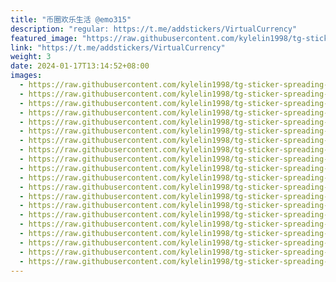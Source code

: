 ```yaml
---
title: "币圈欢乐生活 @emo315"
description: "regular: https://t.me/addstickers/VirtualCurrency"
featured_image: "https://raw.githubusercontent.com/kylelin1998/tg-sticker-spreading-worldwide-images/main/img/caf3ef2e-e7c6-441a-a65c-6bd800d37453.jpg"
link: "https://t.me/addstickers/VirtualCurrency"
weight: 3
date: 2024-01-17T13:14:52+08:00
images:
  - https://raw.githubusercontent.com/kylelin1998/tg-sticker-spreading-worldwide-images/main/img/caf3ef2e-e7c6-441a-a65c-6bd800d37453.jpg
  - https://raw.githubusercontent.com/kylelin1998/tg-sticker-spreading-worldwide-images/main/img/bb8d2e31-b038-4fe7-8cac-68bdf8078fe2.jpg
  - https://raw.githubusercontent.com/kylelin1998/tg-sticker-spreading-worldwide-images/main/img/c5d3330d-6cf0-41ed-8b76-e6c8edb9db4d.jpg
  - https://raw.githubusercontent.com/kylelin1998/tg-sticker-spreading-worldwide-images/main/img/087f99c1-a29c-4ba3-a4cd-a65458549228.jpg
  - https://raw.githubusercontent.com/kylelin1998/tg-sticker-spreading-worldwide-images/main/img/3556d02b-744e-4a76-9bdd-783e3f556f92.jpg
  - https://raw.githubusercontent.com/kylelin1998/tg-sticker-spreading-worldwide-images/main/img/6b0c2fdf-45d3-4d34-8373-4f7487a1c9fb.jpg
  - https://raw.githubusercontent.com/kylelin1998/tg-sticker-spreading-worldwide-images/main/img/d0f0667e-1d69-4861-9629-be97babdf677.jpg
  - https://raw.githubusercontent.com/kylelin1998/tg-sticker-spreading-worldwide-images/main/img/4f06b0dc-ef66-4509-b5b0-a8520185539d.jpg
  - https://raw.githubusercontent.com/kylelin1998/tg-sticker-spreading-worldwide-images/main/img/6be89572-d136-4a45-8b53-988c08f513df.jpg
  - https://raw.githubusercontent.com/kylelin1998/tg-sticker-spreading-worldwide-images/main/img/d290eee1-b955-497d-9796-56662c3317ce.jpg
  - https://raw.githubusercontent.com/kylelin1998/tg-sticker-spreading-worldwide-images/main/img/e49ff132-4652-4f08-9827-5bd6bb3bf3ca.jpg
  - https://raw.githubusercontent.com/kylelin1998/tg-sticker-spreading-worldwide-images/main/img/3fffa574-2a4f-46ee-9ce3-efc811fbd374.jpg
  - https://raw.githubusercontent.com/kylelin1998/tg-sticker-spreading-worldwide-images/main/img/6225a50c-f8a1-4822-97c2-b7974a29e5b4.jpg
  - https://raw.githubusercontent.com/kylelin1998/tg-sticker-spreading-worldwide-images/main/img/593f8475-1e36-4fea-b3b4-e19ffdd9472a.jpg
  - https://raw.githubusercontent.com/kylelin1998/tg-sticker-spreading-worldwide-images/main/img/ad833244-3ce6-4f8f-81d4-0b5bd7e63e4b.jpg
  - https://raw.githubusercontent.com/kylelin1998/tg-sticker-spreading-worldwide-images/main/img/30c08e26-fd31-4498-b539-4f1480e318e0.jpg
  - https://raw.githubusercontent.com/kylelin1998/tg-sticker-spreading-worldwide-images/main/img/247278d3-5614-42fa-8dc3-1a312eb34ce7.jpg
  - https://raw.githubusercontent.com/kylelin1998/tg-sticker-spreading-worldwide-images/main/img/bcb489c7-db63-4b5e-97bf-d452d29012d2.jpg
  - https://raw.githubusercontent.com/kylelin1998/tg-sticker-spreading-worldwide-images/main/img/ddb5bf4b-a2be-475e-ba49-6a179647950d.jpg
  - https://raw.githubusercontent.com/kylelin1998/tg-sticker-spreading-worldwide-images/main/img/313a2151-899e-4ceb-8a10-67fb6c95da2e.jpg
---
```

